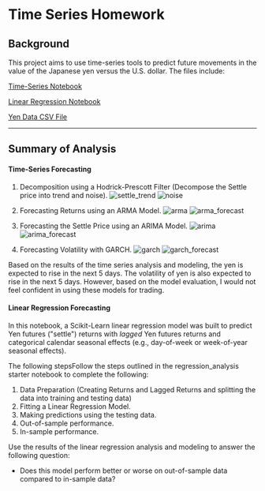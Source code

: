 # Time Series Homework

## Background

This project aims to use time-series tools to predict future movements in the value of the Japanese yen versus the U.S. dollar. The files include:

[Time-Series Notebook](time_series_analysis.ipynb)

[Linear Regression Notebook](regression_analysis.ipynb)

[Yen Data CSV File](yen.csv)

- - -

## Summary of Analysis

#### Time-Series Forecasting

1. Decomposition using a Hodrick-Prescott Filter (Decompose the Settle price into trend and noise).
![settle_trend](images/settle_trend.png)
![noise](images/noise.png)

2. Forecasting Returns using an ARMA Model.
![arma](images/arma.png)
![arma_forecast](images/arma_forecast.png)

3. Forecasting the Settle Price using an ARIMA Model.
![arima](images/arima.png)
![arima_forecast](images/arima_forecast.png)

4. Forecasting Volatility with GARCH.
![garch](images/garch.png)
![garch_forecast](images/garch_forecast.png)

Based on the results of the time series analysis and modeling, the yen is expected to rise in the next 5 days. The volatility of yen is also expected to rise in the next 5 days.
However, based on the model evaluation, I would not feel confident in using these models for trading.


#### Linear Regression Forecasting

In this notebook, a Scikit-Learn linear regression model was built to predict Yen futures ("settle") returns with *lagged* Yen futures returns and categorical calendar seasonal effects (e.g., day-of-week or week-of-year seasonal effects).

The following stepsFollow the steps outlined in the regression_analysis starter notebook to complete the following:

1. Data Preparation (Creating Returns and Lagged Returns and splitting the data into training and testing data)
2. Fitting a Linear Regression Model.
3. Making predictions using the testing data.
4. Out-of-sample performance.
5. In-sample performance.

Use the results of the linear regression analysis and modeling to answer the following question:

* Does this model perform better or worse on out-of-sample data compared to in-sample data?